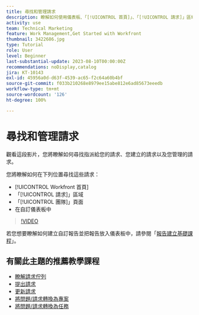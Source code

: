 ```yaml
---
title: 尋找和管理請求
description: 瞭解如何使用儀表板、「[!UICONTROL 首頁]」、「[!UICONTROL 請求]」區域以及「[!UICONTROL 團隊]」頁面，透過請求佇列來尋找收到的請求。
activity: use
team: Technical Marketing
feature: Work Management,Get Started with Workfront
thumbnail: 3422686.jpg
type: Tutorial
role: User
level: Beginner
last-substantial-update: 2023-08-10T00:00:00Z
recommendations: noDisplay,catalog
jira: KT-10143
exl-id: 45956a0d-d63f-4539-ac65-f2c64a60b4bf
source-git-commit: f033b210268e8979ee15abe812e6ad85673eeedb
workflow-type: tm+mt
source-wordcount: '126'
ht-degree: 100%

---
```


# 尋找和管理請求

觀看這段影片，您將瞭解如何尋找指派給您的請求、您建立的請求以及您管理的請求。

您將瞭解如何在下列位置尋找這些請求：

* [!UICONTROL Workfront 首頁]
* 「[!UICONTROL 請求]」區域
* 「[!UICONTROL 團隊]」頁面
* 在自訂儀表板中


>[!VIDEO](https://video.tv.adobe.com/v/3422686/?quality=12&learn=on)

若您想要瞭解如何建立自訂報告並把報告放入儀表板中，請參閱「[報告建立基礎課程](https://experienceleague.adobe.com/docs/workfront-course-map/using/learning-programs/basic-report-creation-program.html)」。

## 有關此主題的推薦教學課程

* [瞭解請求佇列](/help/manage-work/request-queues/understand-request-queues.md)
* [提出請求](/help/manage-work/issues-requests/make-a-request.md)
* [更新請求](/help/manage-work/issues-requests/update-a-request.md)
* [將問題/請求轉換為專案](/help/manage-work/issues-requests/create-a-project-from-a-request.md)
* [將問題/請求轉換為任務](/help/manage-work/issues-requests/convert-issues-to-other-work-items.md)

